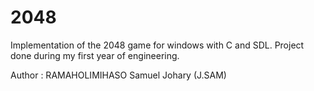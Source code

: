 # 2048

Implementation of the 2048 game for windows with C and SDL.
Project done during my first year of engineering.

Author : RAMAHOLIMIHASO Samuel Johary (J.SAM)
